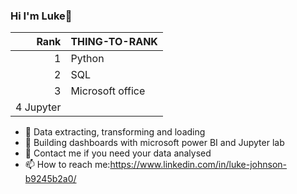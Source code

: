 ### Hi I'm Luke👋

| Rank | THING-TO-RANK |
|-----:|---------------|
|     1| Python             |
|     2| SQL              |
|     3| Microsoft office  
|     4 Jupyter



- 🔭 Data extracting, transforming and loading 
- 🌱 Building dashboards with microsoft power BI and Jupyter lab
- 🤔 Contact me if you need your data analysed
- 📫 How to reach me:https://www.linkedin.com/in/luke-johnson-b9245b2a0/
